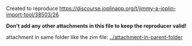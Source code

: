 Created to reproduce https://discourse.joplinapp.org/t/jimmy-a-joplin-import-tool/38503/26

**Don't add any other attachments in this file to keep the reproducer valid!**

attachment in same folder like the zim file: [../attachment-in-parent-folder](attachment-in-parent-folder)
